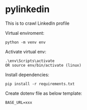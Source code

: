 # pylinkedin
This is to crawl LinkedIn profile

Virtual enviroment:
```
python -m venv env
```

Activate virtual env:
```
.\env\Scripts\activate
OR source env/bin/activate (linux)
```

Install dependencies:
```
pip install -r requirements.txt
```

Create dotenv file as below template:
```
BASE_URL=xxx
```